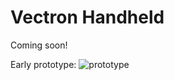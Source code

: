 # Vectron Handheld

Coming soon!

Early prototype:
![prototype](https://raw.githubusercontent.com/nickbild/vectron_handheld/master/media/prototype.jpg)
